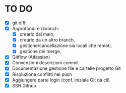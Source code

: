 # TO DO 

- [x] git diff
- [x] Approfondire i branch: 
	- [x] crearlo dal main, 
	- [x] crearlo da un altro branch, 
	- [x] gestione/cancellazione sia locali che remoti, 
	- [x] gestione dei merge,
- [x] Gitflow (Atlassian)
- [x] Convenzioni descrizioni commit
- [x] Documentazione gestione file e cartelle progetto Git
- [x] Risoluzione conflitti nei push
- [x] Aggiungere parte login (conf. iniziale Git da cli)
- [x] SSH Github

